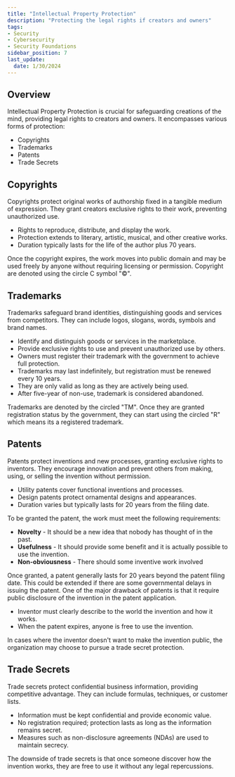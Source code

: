 ```yaml
---
title: "Intellectual Property Protection"
description: "Protecting the legal rights if creators and owners"
tags: 
- Security
- Cybersecurity
- Security Foundations
sidebar_position: 7
last_update:
  date: 1/30/2024
---
```


## Overview

Intellectual Property Protection is crucial for safeguarding creations of the mind, providing legal rights to creators and owners. It encompasses various forms of protection:

- Copyrights
- Trademarks
- Patents
- Trade Secrets

## Copyrights

Copyrights protect original works of authorship fixed in a tangible medium of expression. They grant creators exclusive rights to their work, preventing unauthorized use. 

- Rights to reproduce, distribute, and display the work.
- Protection extends to literary, artistic, musical, and other creative works.
- Duration typically lasts for the life of the author plus 70 years.

Once the copyright expires, the work moves into public domain and may be used freely by anyone without requiring licensing or permission. Copyright are denoted using the circle C symbol "©".

## Trademarks

Trademarks safeguard brand identities, distinguishing goods and services from competitors. They can include logos, slogans, words, symbols and brand names. 

- Identify and distinguish goods or services in the marketplace.
- Provide exclusive rights to use and prevent unauthorized use by others.
- Owners must register their trademark with the government to achieve full protection.
- Trademarks may last indefinitely, but registration must be renewed every 10 years.
- They are only valid as long as they are actively being used.
- After five-year of non-use, trademark is considered abandoned.

Trademarks are denoted by the circled "TM". Once they are granted registration status by the government, they can start using the circled "R" which means its a registered trademark.

## Patents

Patents protect inventions and new processes, granting exclusive rights to inventors. They encourage innovation and prevent others from making, using, or selling the invention without permission. 

- Utility patents cover functional inventions and processes.
- Design patents protect ornamental designs and appearances.
- Duration varies but typically lasts for 20 years from the filing date.

To be granted the patent, the work must meet the following requirements:

- **Novelty** - It should be a new idea that nobody has thought of in the past.
- **Usefulness** - It should provide some benefit and it is actually possible to use the invention.
- **Non-obviousness** - There should some inventive work involved

Once granted, a patent generally lasts for 20 years beyond the patent filing date. This could be extended if there are some governmental delays in issuing the patent. One of the major drawback of patents is that it require public disclosure of the invention in the patent application.

- Inventor must clearly describe to the world the invention and how it works.
- When the patent expires, anyone is free to use the invention.

In cases where the inventor doesn't want to make the invention public, the organization may choose to pursue a trade secret protection.

## Trade Secrets

Trade secrets protect confidential business information, providing competitive advantage. They can include formulas, techniques, or customer lists. 

- Information must be kept confidential and provide economic value.
- No registration required; protection lasts as long as the information remains secret.
- Measures such as non-disclosure agreements (NDAs) are used to maintain secrecy.

The downside of trade secrets is that once someone discover how the invention works, they are free to use it without any legal repercussions.

